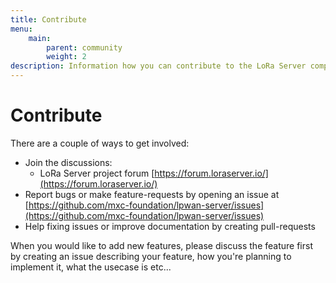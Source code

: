 ```yaml
---
title: Contribute
menu:
    main:
        parent: community
        weight: 2
description: Information how you can contribute to the LoRa Server component.
---
```


# Contribute

There are a couple of ways to get involved:

* Join the discussions:
    * LoRa Server project forum [https://forum.loraserver.io/](https://forum.loraserver.io/)
* Report bugs or make feature-requests by opening an issue at [https://github.com/mxc-foundation/lpwan-server/issues](https://github.com/mxc-foundation/lpwan-server/issues)
* Help fixing issues or improve documentation by creating pull-requests

When you would like to add new features, please discuss the feature first
by creating an issue describing your feature, how you're planning to implement
it, what the usecase is etc...
